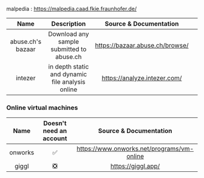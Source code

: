 
malpedia : https://malpedia.caad.fkie.fraunhofer.de/

|       Name        |                   Description                    |     Source & Documentation      |     |
|:-----------------:|:------------------------------------------------:|:-------------------------------:| --- |
| abuse.ch's bazaar |    Download any sample submitted to abuse.ch     | https://bazaar.abuse.ch/browse/ |     |
|      intezer      | in depth static and dynamic file analysis online |  https://analyze.intezer.com/   |     |


### Online virtual machines

|  Name   | Doesn't need an account |           Source & Documentation           |
|:-------:|:-----------------------:|:------------------------------------------:|
| onworks |           ✅            | https://www.onworks.net/programs/vm-online |
|  giggl  |           ❎            |             https://giggl.app/             |
